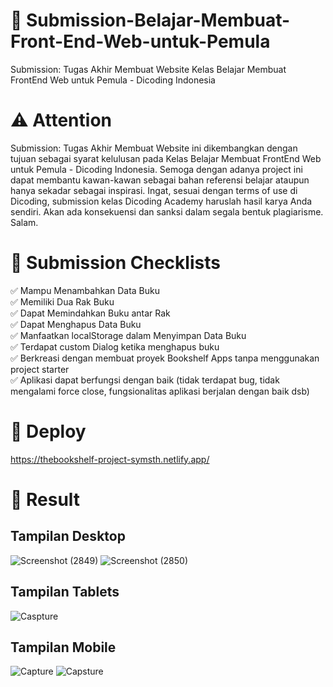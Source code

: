 # :file_folder: Submission-Belajar-Membuat-Front-End-Web-untuk-Pemula
Submission: Tugas Akhir Membuat Website Kelas Belajar Membuat FrontEnd Web untuk Pemula - Dicoding Indonesia

# :warning:	Attention
Submission: Tugas Akhir Membuat Website ini dikembangkan dengan tujuan sebagai syarat kelulusan pada Kelas Belajar Membuat FrontEnd Web untuk Pemula - Dicoding Indonesia. Semoga dengan adanya project ini dapat membantu kawan-kawan sebagai bahan referensi belajar ataupun hanya sekadar sebagai inspirasi. Ingat, sesuai dengan terms of use di Dicoding, submission kelas Dicoding Academy haruslah hasil karya Anda sendiri. Akan ada konsekuensi dan sanksi dalam segala bentuk plagiarisme. Salam.

# :page_with_curl: Submission Checklists 
:white_check_mark: Mampu Menambahkan Data Buku<br>
:white_check_mark: Memiliki Dua Rak Buku<br>
:white_check_mark: Dapat Memindahkan Buku antar Rak<br>
:white_check_mark: Dapat Menghapus Data Buku<br>
:white_check_mark: Manfaatkan localStorage dalam Menyimpan Data Buku<br>
:white_check_mark: Terdapat custom Dialog ketika menghapus buku<br>
:white_check_mark: Berkreasi dengan membuat proyek Bookshelf Apps tanpa menggunakan project starter<br>
:white_check_mark: Aplikasi dapat berfungsi dengan baik (tidak terdapat bug, tidak mengalami force close, fungsionalitas aplikasi berjalan dengan baik dsb)<br>

# :rocket: Deploy
https://thebookshelf-project-symsth.netlify.app/

# :pushpin: Result

## Tampilan Desktop
![Screenshot (2849)](https://user-images.githubusercontent.com/60634669/181219774-cc7eed09-e8d2-4b65-80ac-f28995c0ea11.png)
![Screenshot (2850)](https://user-images.githubusercontent.com/60634669/181219799-5d988c75-7d3d-4300-9c33-1e0c4b5cc5d5.png)

## Tampilan Tablets
![Caspture](https://user-images.githubusercontent.com/60634669/181219826-12bbd2cc-040b-4307-bbf3-cc57d7022d57.PNG)

## Tampilan Mobile
![Capture](https://user-images.githubusercontent.com/60634669/181219879-573ad77b-94cf-468a-b60b-25ea80dbf8d5.PNG)
![Capsture](https://user-images.githubusercontent.com/60634669/181219893-02768d39-0e9f-46ff-97f1-552cc1d4bc17.PNG)

